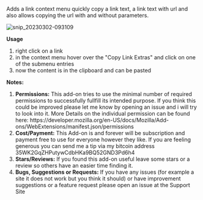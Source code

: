 Adds a link context menu quickly copy a link text, a link text with url and also allows copying the url with and without parameters.

![snip_20230302-093109](https://user-images.githubusercontent.com/67047467/222374031-e8eba11d-adea-4661-8388-32880e130f42.png)


<b>Usage</b>
<ol>
	<li>right click on a link</li>
	<li>in the context menu hover over the "Copy Link Extras" and click on one of the submenu entries</li>
	<li>now the content is in the clipboard and can be pasted</li>
</ol>

<b>Notes:</b>
<ol>
    <li><b>Permissions:</b>
        This add-on tries to use the minimal number of required permissions to successfully fullfill its intended purpose.
        If you think this could be improved please let me know by opening an issue and i will try to look into it.
        More Details on the individual permission can be found here: https://developer.mozilla.org/en-US/docs/Mozilla/Add-ons/WebExtensions/manifest.json/permissions
    </li>
    <li><b>Cost/Payment:</b>
        This Add-on is and forever will be subscription and payment free to use for everyone however they like.
        If you are feeling generous you can send me a tip via my bitcoin address 35WK2GqZHPutywCdbHKa9BQ52GND3Pd6h4
    </li>
    <li><b>Stars/Reviews:</b>
        If you found this add-on useful leave some stars or a review so others have an  easier time finding it.
    </li>
    <li><b>Bugs, Suggestions or Requests:</b>
        If you have any issues (for example a site it does not work but you think it should) or have improvement suggestions or a feature request please open an issue at the Support Site
    </li>
</ol>

